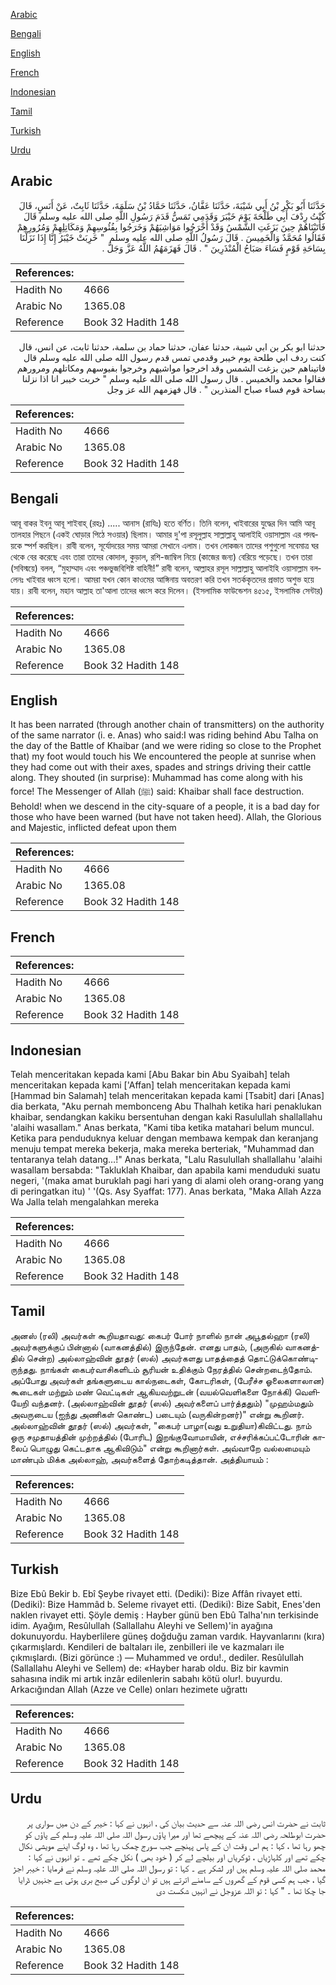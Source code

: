 [Arabic](#arabic)

[Bengali](#bengali)

[English](#english)

[French](#french)

[Indonesian](#indonesian)

[Tamil](#tamil)

[Turkish](#turkish)

[Urdu](#urdu)

## Arabic


<div dir="rtl" lang="ar" style={{fontSize:'larger',backgroundColor:'#f8f9fa',padding:20}}>
حَدَّثَنَا أَبُو بَكْرِ بْنُ أَبِي شَيْبَةَ، حَدَّثَنَا عَفَّانُ، حَدَّثَنَا حَمَّادُ بْنُ سَلَمَةَ، حَدَّثَنَا ثَابِتٌ، عَنْ أَنَسٍ، قَالَ كُنْتُ رِدْفَ أَبِي طَلْحَةَ يَوْمَ خَيْبَرَ وَقَدَمِي تَمَسُّ قَدَمَ رَسُولِ اللَّهِ صلى الله عليه وسلم قَالَ فَأَتَيْنَاهُمْ حِينَ بَزَغَتِ الشَّمْسُ وَقَدْ أَخْرَجُوا مَوَاشِيَهُمْ وَخَرَجُوا بِفُئُوسِهِمْ وَمَكَاتِلِهِمْ وَمُرُورِهِمْ فَقَالُوا مُحَمَّدٌ وَالْخَمِيسَ ‏.‏ قَالَ رَسُولُ اللَّهِ صلى الله عليه وسلم ‏ "‏ خَرِبَتْ خَيْبَرُ إِنَّا إِذَا نَزَلْنَا بِسَاحَةِ قَوْمٍ فَسَاءَ صَبَاحُ الْمُنْذَرِينَ ‏"‏ ‏.‏ قَالَ فَهَزَمَهُمُ اللَّهُ عَزَّ وَجَلَّ ‏.‏
</div>
<div style={{backgroundColor:'#f8f9fa',padding:20, marginBottom: 10}}><table> <thead> <tr> <th>References:</th> <th></th> </tr> </thead> <tbody><tr><td>Hadith No</td><td>4666</td></tr><tr><td>Arabic No</td><td>1365.08</td></tr><tr><td>Reference</td><td>Book 32 Hadith 148</td></tr></tbody></table></div>


<div dir="rtl" lang="ar" style={{fontSize:'larger',backgroundColor:'#f8f9fa',padding:20}}>
حدثنا ابو بكر بن ابي شيبة، حدثنا عفان، حدثنا حماد بن سلمة، حدثنا ثابت، عن انس، قال كنت ردف ابي طلحة يوم خيبر وقدمي تمس قدم رسول الله صلى الله عليه وسلم قال فاتيناهم حين بزغت الشمس وقد اخرجوا مواشيهم وخرجوا بفيوسهم ومكاتلهم ومرورهم فقالوا محمد والخميس . قال رسول الله صلى الله عليه وسلم " خربت خيبر انا اذا نزلنا بساحة قوم فساء صباح المنذرين " . قال فهزمهم الله عز وجل
</div>
<div style={{backgroundColor:'#f8f9fa',padding:20, marginBottom: 10}}><table> <thead> <tr> <th>References:</th> <th></th> </tr> </thead> <tbody><tr><td>Hadith No</td><td>4666</td></tr><tr><td>Arabic No</td><td>1365.08</td></tr><tr><td>Reference</td><td>Book 32 Hadith 148</td></tr></tbody></table></div>

## Bengali


<div dir="ltr" lang="bn" style={{fontSize:'larger',backgroundColor:'#f8f9fa',padding:20}}>
আবূ বাকর ইবনু আবূ শাইবাহ্ (রহঃ) ..... আনাস (রাযিঃ) হতে বর্ণিত। তিনি বলেন, খাইবারের যুদ্ধের দিন আমি আবূ তালহার পিছনে (একই ঘোড়ার পিঠে সওয়ার) ছিলাম। আমার দু'পা রসূলুল্লাহ সাল্লাল্লাহু আলাইহি ওয়াসাল্লাম এর পদদ্বয়কে স্পর্শ করছিল। রাবী বলেন, সূর্যোদয়ের সময় আমরা সেখানে এলাম। তখন লোকজন তাদের পশুগুলো সবেমাত্র ঘর থেকে বের করেছে এবং তারা তাদের কোদাল, কুড়াল, রশি-জাম্বিল নিয়ে (কাজের জন্য) বেরিয়ে পড়েছে। তখন তারা (সবিস্ময়ে) বলল, “মুহাম্মাদ এবং পঞ্চভুজবিশিষ্ট বাহিনী!” রাবী বলেন, আল্লাহর রসূল সাল্লাল্লাহু আলাইহি ওয়াসাল্লাম বললেনঃ খাইবার ধ্বংস হলো। আমরা যখন কোন কাওমের আঙ্গিনায় অবতরণ করি তখন সতর্ককৃতদের প্রভাত অশুভ হয়ে যায়। রাবী বলেন, মহান আল্লাহ তা'আলা তাদের ধ্বংস করে দিলেন। (ইসলামিক ফাউন্ডেশন ৪৫১৫, ইসলামিক সেন্টার)
</div>
<div style={{backgroundColor:'#f8f9fa',padding:20, marginBottom: 10}}><table> <thead> <tr> <th>References:</th> <th></th> </tr> </thead> <tbody><tr><td>Hadith No</td><td>4666</td></tr><tr><td>Arabic No</td><td>1365.08</td></tr><tr><td>Reference</td><td>Book 32 Hadith 148</td></tr></tbody></table></div>

## English


<div dir="ltr" lang="en" style={{fontSize:'larger',backgroundColor:'#f8f9fa',padding:20}}>
It has been narrated (through another chain of transmitters) on the authority of the same narrator (i. e. Anas) who said:I was riding behind Abu Talha on the day of the Battle of Khaibar (and we were riding so close to the Prophet that) my foot would touch his We encountered the people at sunrise when they had come out with their axes, spades and strings driving their cattle along. They shouted (in surprise): Muhammad has come along with his force! The Messenger of Allah (ﷺ) said: Khaibar shall face destruction. Behold! when we descend in the city-square of a people, it is a bad day for those who have been warned (but have not taken heed). Allah, the Glorious and Majestic, inflicted defeat upon them
</div>
<div style={{backgroundColor:'#f8f9fa',padding:20, marginBottom: 10}}><table> <thead> <tr> <th>References:</th> <th></th> </tr> </thead> <tbody><tr><td>Hadith No</td><td>4666</td></tr><tr><td>Arabic No</td><td>1365.08</td></tr><tr><td>Reference</td><td>Book 32 Hadith 148</td></tr></tbody></table></div>

## French


<div dir="ltr" lang="fr" style={{fontSize:'larger',backgroundColor:'#f8f9fa',padding:20}}>

</div>
<div style={{backgroundColor:'#f8f9fa',padding:20, marginBottom: 10}}><table> <thead> <tr> <th>References:</th> <th></th> </tr> </thead> <tbody><tr><td>Hadith No</td><td>4666</td></tr><tr><td>Arabic No</td><td>1365.08</td></tr><tr><td>Reference</td><td>Book 32 Hadith 148</td></tr></tbody></table></div>

## Indonesian


<div dir="ltr" lang="id" style={{fontSize:'larger',backgroundColor:'#f8f9fa',padding:20}}>
Telah menceritakan kepada kami [Abu Bakar bin Abu Syaibah] telah menceritakan kepada kami ['Affan] telah menceritakan kepada kami [Hammad bin Salamah] telah menceritakan kepada kami [Tsabit] dari [Anas] dia berkata, "Aku pernah membonceng Abu Thalhah ketika hari penaklukan khaibar, sendangkan kakiku bersentuhan dengan kaki Rasulullah shallallahu 'alaihi wasallam." Anas berkata, "Kami tiba ketika matahari belum muncul. Ketika para penduduknya keluar dengan membawa kempak dan keranjang menuju tempat mereka bekerja, maka mereka berteriak, "Muhammad dan tentaranya telah datang…!" Anas berkata, "Lalu Rasulullah shallallahu 'alaihi wasallam bersabda: "Takluklah Khaibar, dan apabila kami menduduki suatu negeri, '(maka amat buruklah pagi hari yang di alami oleh orang-orang yang di peringatkan itu) ' '(Qs. Asy Syaffat: 177). Anas berkata, "Maka Allah Azza Wa Jalla telah mengalahkan mereka
</div>
<div style={{backgroundColor:'#f8f9fa',padding:20, marginBottom: 10}}><table> <thead> <tr> <th>References:</th> <th></th> </tr> </thead> <tbody><tr><td>Hadith No</td><td>4666</td></tr><tr><td>Arabic No</td><td>1365.08</td></tr><tr><td>Reference</td><td>Book 32 Hadith 148</td></tr></tbody></table></div>

## Tamil


<div dir="ltr" lang="ta" style={{fontSize:'larger',backgroundColor:'#f8f9fa',padding:20}}>
அனஸ் (ரலி) அவர்கள் கூறியதாவது: கைபர் போர் நாளில் நான் அபூதல்ஹா (ரலி) அவர்களுக்குப் பின்னால் (வாகனத்தில்) இருந்தேன். எனது பாதம், (அருகில் வாகனத்தில் சென்ற) அல்லாஹ்வின் தூதர் (ஸல்) அவர்களது பாதத்தைத் தொட்டுக்கொண்டிருந்தது. நாங்கள் கைபர்வாசிகளிடம் சூரியன் உதிக்கும் நேரத்தில் சென்றடைந்தோம். அப்போது அவர்கள் தங்களுடைய கால்நடைகள், கோடரிகள், (பேரீச்ச ஓலைகளாலான) கூடைகள் மற்றும் மண் வெட்டிகள் ஆகியவற்றுடன் (வயல்வெளிகளை நோக்கி) வெளியேறி வந்தனர். (அல்லாஹ்வின் தூதர் (ஸல்) அவர்களைப் பார்த்ததும்) "முஹம்மதும் அவருடைய (ஐந்து அணிகள் கொண்ட) படையும் (வருகின்றனர்)" என்று கூறினர். அல்லாஹ்வின் தூதர் (ஸல்) அவர்கள், "கைபர் பாழா(வது உறுதியா)கிவிட்டது. நாம் ஒரு சமுதாயத்தின் முற்றத்தில் (போரிட) இறங்குவோமாயின், எச்சரிக்கப்பட்டோரின் காலைப் பொழுது கெட்டதாக ஆகிவிடும்" என்று கூறினார்கள். அவ்வாறே வல்லமையும் மாண்பும் மிக்க அல்லாஹ், அவர்களைத் தோற்கடித்தான். அத்தியாயம் :
</div>
<div style={{backgroundColor:'#f8f9fa',padding:20, marginBottom: 10}}><table> <thead> <tr> <th>References:</th> <th></th> </tr> </thead> <tbody><tr><td>Hadith No</td><td>4666</td></tr><tr><td>Arabic No</td><td>1365.08</td></tr><tr><td>Reference</td><td>Book 32 Hadith 148</td></tr></tbody></table></div>

## Turkish


<div dir="ltr" lang="tr" style={{fontSize:'larger',backgroundColor:'#f8f9fa',padding:20}}>
Bize Ebû Bekir b. Ebî Şeybe rivayet etti. (Dediki): Bize Affân rivayet etti. (Dediki): Bize Hammâd b. Seleme rivayet etti. (Dediki): Bize Sabit, Enes'den naklen rivayet etti. Şöyle demiş : Hayber günü ben Ebû Talha'nın terkisinde idim. Ayağım, Resûlullah (Sallallahu Aleyhi ve Sellem)'in ayağına dokunuyordu. Hayberlilere güneş doğduğu zaman vardık. Hayvanlarını (kıra) çıkarmışlardı. Kendileri de baltaları ile, zenbilleri ile ve kazmaları ile çıkmışlardı. (Bizi görünce :) — Muhammed ve ordu!., dediler. Resûlullah (Sallallahu Aleyhi ve Sellem) de: «Hayber harab oldu. Biz bir kavmin sahasına indik mi artık inzâr edilenlerin sabahı kötü olur!. buyurdu. Arkacığından Allah (Azze ve Celle) onları hezimete uğrattı
</div>
<div style={{backgroundColor:'#f8f9fa',padding:20, marginBottom: 10}}><table> <thead> <tr> <th>References:</th> <th></th> </tr> </thead> <tbody><tr><td>Hadith No</td><td>4666</td></tr><tr><td>Arabic No</td><td>1365.08</td></tr><tr><td>Reference</td><td>Book 32 Hadith 148</td></tr></tbody></table></div>

## Urdu


<div dir="rtl" lang="ur" style={{fontSize:'larger',backgroundColor:'#f8f9fa',padding:20}}>
ثابت نے حضرت انس رضی اللہ عنہ سے حدیث بیان کی ، انہوں نے کہا : خیبر کے دن میں سواری پر حضرت ابوطلحہ رضی اللہ عنہ کے پیچھے تھا اور میرا پاؤں رسول اللہ صلی اللہ علیہ وسلم کے پاؤں کو چھو رہا تھا ، کہا : ہم اس وقت ان کے پاس پہنچے جب سورج چمک رہا تھا ، وہ لوگ اپنے مویشی نکال چکے تھے اور کلہاڑیاں ، ٹوکریاں اور بیلچے لے کر ( خود بھی ) نکل چکے تھے ۔ تو انہوں نے کہا : محمد صلی اللہ علیہ وسلم ہیں اور لشکر ہے ۔ کہا : تو رسول اللہ صلی اللہ علیہ وسلم نے فرمایا : خیبر اجڑ گیا ، جب ہم کسی قوم کے گھروں کے سامنے اترتے ہیں تو ان لوگوں کی صبح بری ہوتی ہے جنہیں ڈرایا جا چکا تھا ۔ " کہا : تو اللہ عزوجل نے انہیں شکست دی
</div>
<div style={{backgroundColor:'#f8f9fa',padding:20, marginBottom: 10}}><table> <thead> <tr> <th>References:</th> <th></th> </tr> </thead> <tbody><tr><td>Hadith No</td><td>4666</td></tr><tr><td>Arabic No</td><td>1365.08</td></tr><tr><td>Reference</td><td>Book 32 Hadith 148</td></tr></tbody></table></div>